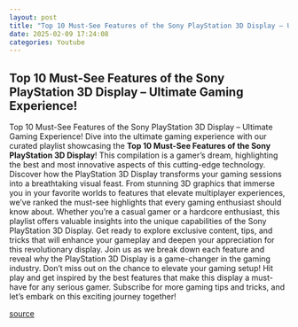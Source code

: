 ```yaml
---
layout: post
title: "Top 10 Must-See Features of the Sony PlayStation 3D Display – Ultimate Gaming Experience!"
date: 2025-02-09 17:24:08
categories: Youtube
---
```


## Top 10 Must-See Features of the Sony PlayStation 3D Display – Ultimate Gaming Experience!

Top 10 Must-See Features of the Sony PlayStation 3D Display – Ultimate Gaming Experience!
Dive into the ultimate gaming experience with our curated playlist showcasing the **Top 10 Must-See Features of the Sony PlayStation 3D Display**! This compilation is a gamer’s dream, highlighting the best and most innovative aspects of this cutting-edge technology. 
Discover how the PlayStation 3D Display transforms your gaming sessions into a breathtaking visual feast. From stunning 3D graphics that immerse you in your favorite worlds to features that elevate multiplayer experiences, we’ve ranked the must-see highlights that every gaming enthusiast should know about. 
Whether you’re a casual gamer or a hardcore enthusiast, this playlist offers valuable insights into the unique capabilities of the Sony PlayStation 3D Display. Get ready to explore exclusive content, tips, and tricks that will enhance your gameplay and deepen your appreciation for this revolutionary display. 
Join us as we break down each feature and reveal why the PlayStation 3D Display is a game-changer in the gaming industry. Don’t miss out on the chance to elevate your gaming setup! Hit play and get inspired by the best features that make this display a must-have for any serious gamer. 
Subscribe for more gaming tips and tricks, and let’s embark on this exciting journey together!

[source](https://www.youtube.com/playlist?list=PLxXeNXdZLLrrlYNt93Watz14C8pVR2rQh)